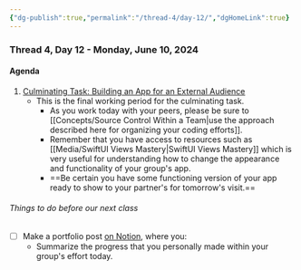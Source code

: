 ```yaml
---
{"dg-publish":true,"permalink":"/thread-4/day-12/","dgHomeLink":true}
---
```


### Thread 4, Day 12 - Monday, June 10, 2024
#### Agenda

1. [Culminating Task: Building an App for an External Audience](https://drive.google.com/file/d/1OHXEhbi5CYiBmtdE4ryaPH981yRjSV2-/view?usp=share_link)
	- This is the final working period for the culminating task.
		- As you work today with your peers, please be sure to [[Concepts/Source Control Within a Team\|use the approach described here for organizing your coding efforts]].
		- Remember that you have access to resources such as [[Media/SwiftUI Views Mastery\|SwiftUI Views Mastery]] which is very useful for understanding how to change the appearance and functionality of your group's app.
		- ==Be certain you have some functioning version of your app ready to show to your partner's for tomorrow's visit.==

###### Things to do before our next class
- [ ] Make a portfolio post [on Notion](https://notion.so), where you:
	- Summarize the progress that you personally made within your group's effort today.